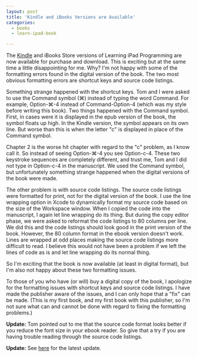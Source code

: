 ```yaml
---
layout: post
title: 'Kindle and iBooks Versions are Available'
categories:
  - books
  - learn-ipad-book

---
```


The [Kindle][1] and iBooks Store versions of Learning iPad Programming are now available for purchase and download. This is exciting but at the same time a little disappointing for me. Why? I'm not happy with some of the formatting errors found in the digital version of the book. The two most obvious formatting errors are shortcut keys and source code listings.

Something strange happened with the shortcut keys. Tom and I were asked to use the Command symbol (⌘) instead of typing the word Command. For example, Option-⌘-4 instead of Command-Option-4 (which was my style before writing this book). Two things happened with the Command symbol. First, in cases were it is displayed in the epub version of the book, the symbol floats up high. In the Kindle version, the symbol appears on its own line. But worse than this is when the letter "c" is displayed in place of the Command symbol.

Chapter 2 is the worse hit chapter with regard to the "c" problem, as I know call it. So instead of seeing Option-⌘-4 you see Option-c-4. These two keystroke sequences are completely different, and trust me, Tom and I did not type in Option-c-4 in the manuscript. We used the Command symbol, but unfortunately something strange happened when the digital versions of the book were made.

The other problem is with source code listings. The source code listings were formatted for print, not for the digital version of the book. I use the line wrapping option in Xcode to dynamically format my source code based on the size of the Workspace window. When I copied the code into the manuscript, I again let line wrapping do its thing. But during the copy editor phase, we were asked to reformat the code listings to 80 columns per line. We did this and the code listings should look good in the print version of the book. However, the 80 column format in the ebook version doesn't work. Lines are wrapped at odd places making the source code listings more difficult to read. I believe this would not have been a problem if we left the lines of code as is and let line wrapping do its normal thing.

So I'm exciting that the book is now available (at least in digital format), but I'm also not happy about these two formatting issues. 

To those of you who have (or will) buy a digital copy of the book, I apologize for the formatting issues with shortcut keys and source code listings. I have made the publisher aware of the issues, and I can only hope that a "fix" can be made. (This is my first book, and my first book with this publisher, so I'm not sure what can and cannot be done with regard to fixing the formatting problems.)

**Update:** Tom pointed out to me that the source code format looks better if you reduce the font size in your ebook reader. So give that a try if you are having trouble reading through the source code listings.

**Update:** See [here][2] for the latest update.

[1]: http://amzn.to/ipadprogbook-kindle
[2]: /2011/12/16/kindle-and-ibooks-stores-versions-will-be-available-soon

